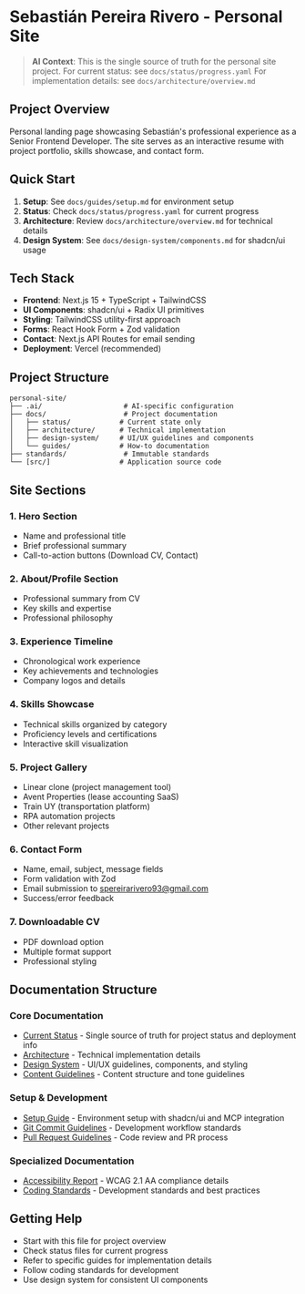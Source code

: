 # Sebastián Pereira Rivero - Personal Site

> **AI Context**: This is the single source of truth for the personal site project.
> For current status: see `docs/status/progress.yaml`
> For implementation details: see `docs/architecture/overview.md`

## Project Overview

Personal landing page showcasing Sebastián's professional experience as a Senior Frontend Developer. The site serves as an interactive resume with project portfolio, skills showcase, and contact form.

## Quick Start

1. **Setup**: See `docs/guides/setup.md` for environment setup
2. **Status**: Check `docs/status/progress.yaml` for current progress
3. **Architecture**: Review `docs/architecture/overview.md` for technical details
4. **Design System**: See `docs/design-system/components.md` for shadcn/ui usage

## Tech Stack

- **Frontend**: Next.js 15 + TypeScript + TailwindCSS
- **UI Components**: shadcn/ui + Radix UI primitives
- **Styling**: TailwindCSS utility-first approach
- **Forms**: React Hook Form + Zod validation
- **Contact**: Next.js API Routes for email sending
- **Deployment**: Vercel (recommended)

## Project Structure

```
personal-site/
├── .ai/                    # AI-specific configuration
├── docs/                   # Project documentation
│   ├── status/            # Current state only
│   ├── architecture/      # Technical implementation
│   ├── design-system/     # UI/UX guidelines and components
│   └── guides/            # How-to documentation
├── standards/              # Immutable standards
└── [src/]                 # Application source code
```

## Site Sections

### 1. Hero Section
- Name and professional title
- Brief professional summary
- Call-to-action buttons (Download CV, Contact)

### 2. About/Profile Section
- Professional summary from CV
- Key skills and expertise
- Professional philosophy

### 3. Experience Timeline
- Chronological work experience
- Key achievements and technologies
- Company logos and details

### 4. Skills Showcase
- Technical skills organized by category
- Proficiency levels and certifications
- Interactive skill visualization

### 5. Project Gallery
- Linear clone (project management tool)
- Avent Properties (lease accounting SaaS)
- Train UY (transportation platform)
- RPA automation projects
- Other relevant projects

### 6. Contact Form
- Name, email, subject, message fields
- Form validation with Zod
- Email submission to spereirarivero93@gmail.com
- Success/error feedback

### 7. Downloadable CV
- PDF download option
- Multiple format support
- Professional styling

## Documentation Structure

### Core Documentation
- [Current Status](status/progress.yaml) - Single source of truth for project status and deployment info
- [Architecture](architecture/overview.md) - Technical implementation details
- [Design System](design-system/components.md) - UI/UX guidelines, components, and styling
- [Content Guidelines](content.md) - Content structure and tone guidelines

### Setup & Development
- [Setup Guide](guides/setup.md) - Environment setup with shadcn/ui and MCP integration
- [Git Commit Guidelines](guides/git-commit-guidelines.md) - Development workflow standards
- [Pull Request Guidelines](guides/pull-request-guidelines.md) - Code review and PR process

### Specialized Documentation
- [Accessibility Report](accessibility-report.md) - WCAG 2.1 AA compliance details
- [Coding Standards](standards/coding.md) - Development standards and best practices

## Getting Help

- Start with this file for project overview
- Check status files for current progress
- Refer to specific guides for implementation details
- Follow coding standards for development
- Use design system for consistent UI components
